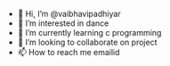 - 👋 Hi, I’m @vaibhavipadhiyar
- 👀 I’m interested in dance
- 🌱 I’m currently learning c programming
- 💞️ I’m looking to collaborate on project
- 📫 How to reach me emailid

<!---
vaibhavipadhiyar/vaibhavipadhiyar is a ✨ special ✨ repository because its `README.md` (this file) appears on your GitHub profile.
You can click the Preview link to take a look at your changes.
--->
